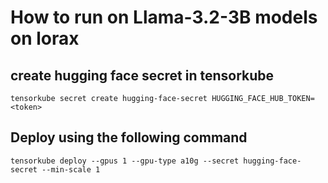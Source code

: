 # How to run on Llama-3.2-3B models on lorax

## create hugging face secret in tensorkube
```
tensorkube secret create hugging-face-secret HUGGING_FACE_HUB_TOKEN=<token>
```
## Deploy using the following command

```
tensorkube deploy --gpus 1 --gpu-type a10g --secret hugging-face-secret --min-scale 1
```